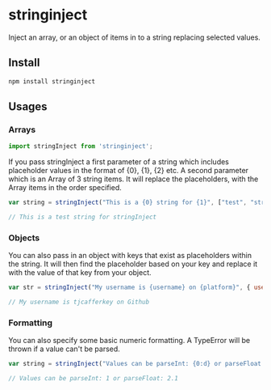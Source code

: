 # stringinject

Inject an array, or an object of items in to a string replacing selected values.

## Install

``` bash
npm install stringinject
```

## Usages

### Arrays

```javascript
import stringInject from 'stringinject';
```

If you pass stringInject a first parameter of a string which includes placeholder values in the format of {0}, {1}, {2} etc. A second parameter which is an Array of 3 string items. It will replace the placeholders, with the Array items in the order specified.

```javascript
var string = stringInject("This is a {0} string for {1}", ["test", "stringInject"]);

// This is a test string for stringInject
```

### Objects

You can also pass in an object with keys that exist as placeholders within the string. It will then find the placeholder based on your key and replace it with the value of that key from your object.

```javascript
var str = stringInject("My username is {username} on {platform}", { username: "tjcafferkey", platform: "GitHub" });

// My username is tjcafferkey on Github
```

### Formatting

You can also specify some basic numeric formatting. A TypeError will be thrown if a value can't be parsed.

```javascript
var string = stringInject("Values can be parseInt: {0:d} or parseFloat: {1:f}", [1.9, 2.1]);

// Values can be parseInt: 1 or parseFloat: 2.1
```
